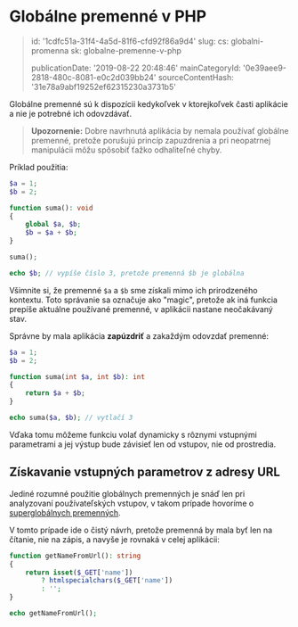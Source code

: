 Globálne premenné v PHP
=======================

> id: '1cdfc51a-31f4-4a5d-81f6-cfd92f86a9d4'
> slug:
> 	cs: globalni-promenna
> 	sk: globalne-premenne-v-php
> 
> publicationDate: '2019-08-22 20:48:46'
> mainCategoryId: '0e39aee9-2818-480c-8081-e0c2d039bb24'
> sourceContentHash: '31e78a9abf19252ef62315230a3731b5'

Globálne premenné sú k dispozícii kedykoľvek v ktorejkoľvek časti aplikácie a nie je potrebné ich odovzdávať.

> **Upozornenie:** Dobre navrhnutá aplikácia by nemala používať globálne premenné, pretože porušujú princíp zapuzdrenia a pri neopatrnej manipulácii môžu spôsobiť ťažko odhaliteľné chyby.

Príklad použitia:

```php
$a = 1;
$b = 2;

function suma(): void
{
	global $a, $b;
	$b = $a + $b;
}

suma();

echo $b; // vypíše číslo 3, pretože premenná $b je globálna
```

Všimnite si, že premenné `$a` a `$b` sme získali mimo ich prirodzeného kontextu. Toto správanie sa označuje ako "magic", pretože ak iná funkcia prepíše aktuálne používané premenné, v aplikácii nastane neočakávaný stav.

Správne by mala aplikácia **zapúzdriť** a zakaždým odovzdať premenné:

```php
$a = 1;
$b = 2;

function suma(int $a, int $b): int
{
	return $a + $b;
}

echo suma($a, $b); // vytlačí 3
```

Vďaka tomu môžeme funkciu volať dynamicky s rôznymi vstupnými parametrami a jej výstup bude závisieť len od vstupov, nie od prostredia.

Získavanie vstupných parametrov z adresy URL
---------------------------------

Jediné rozumné použitie globálnych premenných je snáď len pri analyzovaní používateľských vstupov, v takom prípade hovoríme o <a href="/superglobal-variable">superglobálnych premenných</a>.

V tomto prípade ide o čistý návrh, pretože premenná by mala byť len na čítanie, nie na zápis, a navyše je rovnaká v celej aplikácii:

```php
function getNameFromUrl(): string
{
    return isset($_GET['name'])
    	? htmlspecialchars($_GET['name'])
    	: '';
}

echo getNameFromUrl();
```
